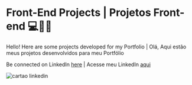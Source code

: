 # Front-End Projects | Projetos Front-end 💻👨‍💻
Hello! Here are some projects developed for my Portfolio | Olá, Aqui estão meus projetos desenvolvidos para meu Portfólio

Be connected on LinkedIn [here](https://www.linkedin.com/in/rodrigo-costa-santos/) | Acesse meu LinkedIn [aqui](https://www.linkedin.com/in/rodrigo-costa-santos/)

![cartao linkedin](https://user-images.githubusercontent.com/107283450/214106678-dd0de737-5211-4978-9c48-15f546175530.png)
